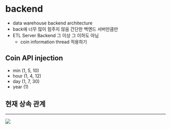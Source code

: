 # backend

+ data warehouse backend architecture
+ back에 너무 많이 힘주지 않음 간단한 백엔드 서버만큼만 
+ ETL Server Backend 그 이상 그 이하도 아님 
  + coin information thread 적용하기 


## Coin API injection
+ min (1, 5, 10)
+ hour (1, 4, 12)
+ day (1, 7, 30)
+ year (1)


## 현재 상속 관계
---
<img src="./inhair.png"></a>
